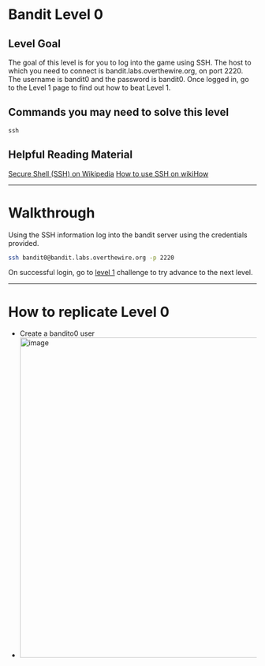 # Bandit Level 0
## Level Goal
The goal of this level is for you to log into the game using SSH. The host to which you need to connect is bandit.labs.overthewire.org, on port 2220. The username is bandit0 and the password is bandit0. Once logged in, go to the Level 1 page to find out how to beat Level 1.

## Commands you may need to solve this level
`ssh`

## Helpful Reading Material
[Secure Shell (SSH) on Wikipedia](https://en.wikipedia.org/wiki/Secure_Shell)
[How to use SSH on wikiHow](https://www.wikihow.com/Use-SSH)

---
# Walkthrough
Using the SSH information log into the bandit server using the credentials provided.

```bash
ssh bandit0@bandit.labs.overthewire.org -p 2220
```

On successful login, go to [level 1](level0-1.md) challenge to try advance to the next level.

---
# How to replicate Level 0
- Create a bandito0 user
- <img width="650" alt="image" src="https://github.com/rmcmillan34/bandito/assets/16860457/601c90b1-2fda-4f29-a2c0-ab83bd52934d">

